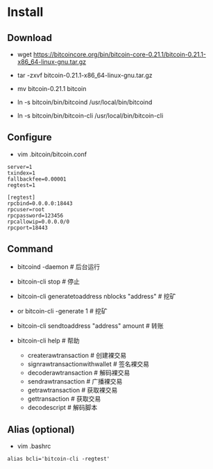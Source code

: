 # Install

## Download

* wget https://bitcoincore.org/bin/bitcoin-core-0.21.1/bitcoin-0.21.1-x86_64-linux-gnu.tar.gz
* tar -zxvf bitcoin-0.21.1-x86_64-linux-gnu.tar.gz
* mv bitcoin-0.21.1 bitcoin

* ln -s bitcoin/bin/bitcoind /usr/local/bin/bitcoind
* ln -s bitcoin/bin/bitcoin-cli /usr/local/bin/bitcoin-cli

## Configure

* vim .bitcoin/bitcoin.conf

```
server=1
txindex=1
fallbackfee=0.00001
regtest=1

[regtest]
rpcbind=0.0.0.0:18443
rpcuser=root
rpcpassword=123456
rpcallowip=0.0.0.0/0
rpcport=18443
```

## Command

* bitcoind -daemon # 后台运行
* bitcoin-cli stop # 停止
* bitcoin-cli generatetoaddress nblocks "address" # 挖矿
* or bitcoin-cli -generate 1 # 挖矿
* bitcoin-cli sendtoaddress "address" amount # 转账

* bitcoin-cli help # 帮助
  * createrawtransaction # 创建裸交易
  * signrawtransactionwithwallet # 签名裸交易
  * decoderawtransaction # 解码裸交易
  * sendrawtransaction # 广播裸交易
  * getrawtransaction # 获取裸交易
  * gettransaction # 获取交易
  * decodescript # 解码脚本

## Alias (optional)

* vim .bashrc

```
alias bcli='bitcoin-cli -regtest'
```
